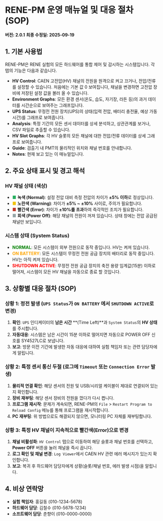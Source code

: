 # RENE-PM 운영 매뉴얼 및 대응 절차 (SOP)
**버전: 2.0.1**
**최종 수정일: 2025-09-19**

## 1. 기본 사용법

RENE-PM은 RENE 실험의 모든 하드웨어를 통합 제어 및 감시하는 시스템입니다. 각 탭의 기능은 다음과 같습니다.

* **HV Control**: CAEN 고전압(HV) 채널의 전원을 원격으로 켜고 끄거나, 전압/전류를 설정할 수 있습니다. 처음에는 기본 값 0 보여집니다, 채널을 변경하면 고전압 장비에 저장된 설정 값을 볼러 올 수 있습니다. 
* **Environment Graphs**: 모든 환경 센서(온도, 습도, 자기장, 라돈 등)의 과거 데이터를 시간순으로 보여주는 그래프입니다.
* **UPS Status**: 무정전 전원 장치(UPS)의 상태(입력 전압, 배터리 충전율, 예상 가동 시간)를 그래프로 보여줍니다.
* **Analysis**: 특정 기간의 모든 센서 데이터를 상세 분석하고, 상관관계를 보거나, CSV 파일로 추출할 수 있습니다.
* **HV Slot Graphs**: 각 HV 슬롯의 모든 채널에 대한 전압/전류 데이터를 상세 그래프로 보여줍니다.
* **Guide**: 검출기 내 PMT의 물리적인 위치와 채널 번호를 안내합니다.
* **Notes**: 현재 보고 있는 이 매뉴얼입니다.

## 2. 주요 상태 표시 및 경고 해석

### HV 채널 상태 (색상)
* <span style="color:#27AE60;">■</span> **녹색 (Normal)**: 설정 전압 대비 측정 전압의 차이가 **±5% 이하**로 정상입니다.
* <span style="color:#F1C40F;">■</span> **노란색 (Warning)**: 차이가 **±5% ~ ±10%** 사이로, 주의가 필요합니다.
* <span style="color:#C0392B;">■</span> **빨간색 (Error)**: 차이가 **±10%를 초과**하여 즉각적인 조치가 필요합니다.
* <span style="color:#95A5A6;">■</span> **회색 (Power Off)**: 해당 채널의 전원이 꺼져 있습니다. 상태 창에는 전압 공급된 채널만 보입니다.

### 시스템 상태 (System Status)
* <span style="color:green;">**NORMAL**</span>: 모든 시스템이 외부 전원으로 동작 중입니다. HV는 켜져 있습니다.
* <span style="color:orange;">**ON BATTERY**</span>: 모든 시스템이 무정전 전원 공급 장치의 배터리로 동작 중입니다. HV는 아직 켜져 있습니다.
* <span style="color:red;">**SHUTDOWN ACTIVE**</span>: 무정전 전원 공급 장치의 축전 용량 임계값(15분) 이하로 떨어져, 시스템이 모든 HV 채널을 자동으로 종료 할 것입니다.

## 3. 상황별 대응 절차 (SOP)

### 상황 1: 정전 발생 (`UPS Status`가 `ON BATTERY` 에서 `SHUTDOWN ACTIVE`로 변경)
1.  **확인**: `UPS` 인디케이터의 **남은 시간** **(Time Left)**과 `System Status`의 **HV 상태**를 주시합니다.
2.  **자동대응**: 시스템은 남은 시간이 15분 이하로 떨어지면 자동으로 POWER OFF 신호를 SY4527LC로 보냅니다.
3.  **보고**: 방문 이전 기간에 발생한 자동 대응에 대하여 실험 책임자 또는 관련 담당자에게 알립니다.

### 상황 2: 특정 센서 통신 두절 (로그에 `Timeout` 또는 `Connection Error` 발생)
1.  **물리적 연결 확인**: 해당 센서의 전원 및 USB/시리얼 케이블이 제대로 연결되어 있는지 확인합니다.
2.  **장비 재부팅**: 해당 센서 장비의 전원을 껐다가 다시 켭니다.
3.  **프로그램 재시작**: 문제가 계속되면, RENE-PM의 `File` > `Restart Program to Reload Config` 메뉴를 통해 프로그램을 재시작합니다.
4.  **PC 재부팅**: 위 방법으로도 해결되지 않으면, 모니터링 PC 자체를 재부팅합니다.

### 상황 3: 특정 HV 채널이 지속적으로 빨간색(Error)으로 변경
1.  **채널 비활성화**: `HV Control` 탭으로 이동하여 해당 슬롯과 채널 번호를 선택하고, **Power OFF** 버튼을 눌러 채널을 즉시 끕니다.
2.  **로그 확인 및 채널 변경**: `Log Viewer`에서 CAEN HV 관련 에러 메시지가 있는지 확인합니다.
3.  **보고**: 복귀 후 하드웨어 담당자에게 상황(슬롯/채널 번호, 에러 발생 시점)을 알립니다.

## 4. 비상 연락망
* **실험 책임자**: 홍길동 (010-1234-5678)
* **하드웨어 담당**: 김철수 (010-5678-1234)
* **소프트웨어 담당**: 춘향이 (010-0000-0000)